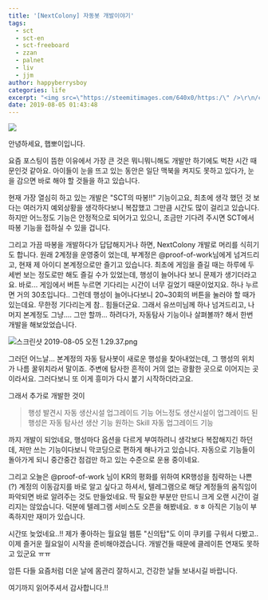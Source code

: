 ```yaml
---
title: '[NextColony] 자동봇 개발이야기'
tags:
  - sct
  - sct-en
  - sct-freeboard
  - zzan
  - palnet
  - liv
  - jjm
author: happyberrysboy
categories: life
excerpt: "<img src=\"https://steemitimages.com/640x0/https:/\" />\r\n/cdn.steemitimages.com/DQmU8hwnAWm29BmczzrLHGfxPhDsUyr8VQwF8UiFdRrFgjY/％EC％83％88％20％ED％8C％8C％EC％9D％BC％202019-02-27％2017.53.44_2.jpg)  안녕하세요, 햅뽀이입니다.  요즘 포스팅이 뜸한 이유에서 가장 큰 것은 뭐니뭐니해도 개발만 하기에도 벅찬 시간 때문인것....."
date: 2019-08-05 01:43:48
---
```


![](https://steemitimages.com/640x0/https://cdn.steemitimages.com/DQmU8hwnAWm29BmczzrLHGfxPhDsUyr8VQwF8UiFdRrFgjY/％EC％83％88％20％ED％8C％8C％EC％9D％BC％202019-02-27％2017.53.44_2.jpg)

안녕하세요, 햅뽀이입니다.

요즘 포스팅이 뜸한 이유에서 가장 큰 것은 뭐니뭐니해도 개발만 하기에도 벅찬 시간 때문인것 같아요. 아이들이 눈을 뜨고 있는 동안은 일단 맥북을 켜지도 못하고 있다가, 눈을 감으면 바로 해야 할 것들을 하고 있습니다. 

현재 가장 열심히 하고 있는 개발은 "SCT의 따봉!!" 기능이고요, 최초에 생각 했던 것 보다는 여러가지 예외상황을 생각하다보니 복잡했고 그만큼 시간도 많이 걸리고 있습니다. 하지만 어느정도 기능은 안정적으로 되어가고 있으니, 조금만 기다려 주시면 SCT에서 따봉 기능을 접하실 수 있을 겁니다. 

그리고 가끔 따봉을 개발하다가 답답해지거나 하면, NextColony 개발로 머리를 식히기도 합니다. 원래 2계정을 운영중이 었는데, 부계정은 @proof-of-work님에게 넘겨드리고,  현재 제 아이디 본계정으로만 즐기고 있습니다. 최초에 게임을 즐길 때는 하루에 두세번 보는 정도로만 해도 즐길 수가 있었는데, 행성이 늘어나다 보니 문제가 생기더라고요. 바로... 게임에서 버튼 누르면 기다리는 시간이 너무 길었기 때문이었지요. 하나 누르면 거의 30초입니다.. 그런데 행성이 늘어나다보니 20~30회의 버튼을 눌러야 할 때가 있는데요. 무한정 기다리는게 참.. 힘들더군요. 그래서 유쓰미님께 하나 넘겨드리고, 나머지 본계정도 그냥.... 그만 할까... 하려다가, 자동탐사 기능이나 살펴볼까? 해서 한번 개발을 해보았었습니다. 

![스크린샷 2019-08-05 오전 1.29.37.png](https://cdn.steemitimages.com/DQmVGnVzyWer2HZVHFJmq6Gz5gaaNKupDSrnEM7o9HFAPmZ/％E1％84％89％E1％85％B3％E1％84％8F％E1％85％B3％E1％84％85％E1％85％B5％E1％86％AB％E1％84％89％E1％85％A3％E1％86％BA％202019-08-05％20％E1％84％8B％E1％85％A9％E1％84％8C％E1％85％A5％E1％86％AB％201.29.37.png)

그러던 어느날... 본계정의 자동 탐사봇이 새로운 행성을 찾아내었는데, 그 행성의 위치가 나름 꿀위치라서 말이죠. 주변에 탐사한 흔적이 거의 없는 광활한 곳으로 이어지는 곳이라서요. 그러다보니 또 이게 흥미가 다시 붙기 시작하더라고요. 

그래서 추가로 개발한 것이
> 행성 발견시 자동 생산시설 업그레이드 기능
어느정도 생산시설이 업그레이드 된 행성은 자동 탐사선 생산 기능
원하는 Skill 자동 업그레이드 기능

까지 개발이 되었네요, 행성마다 옵션을 다르게 부여하려니 생각보다 복잡해지긴 하던데, 저만 쓰는 기능이다보니 막코딩으로 편하게 해나가고 있습니다. 자동으로 기능들이 돌아가게 되니 중간중간 점검만 하고 있는 수준으로 운용 중이네요.

그리고 오늘은 @proof-of-work 님이 KR의 평화를 위하여 KR행성을 침략하는 나쁜(?) 계정의 이동감지를 바로 알고 싶다고 하셔서, 텔레그램으로 해당 계정들의 움직임이 파악되면 바로 알려주는 것도 만들었네요. 딱 필요한 부분만 만드니 크게 오랜 시간이 걸리지는 않았습니다. 덕분에 텔레그램 서비스도 오픈을 해봤네요. ㅎㅎ 아직은 기능이 부족하지만 재미가 있습니다.

시간또 늦었네요..!! 제가 좋아하는 월요일 웹툰 "신의탑"도 이미 쿠키를 구워서 다봤고.. 이제 즐거운 월요일이 시작을 준비해야겠습니다. 개발건들 때문에 클레이튼 연재도 못하고 있군요 ㅠㅠ

암튼 다들 요즘처럼 더운 날에 몸관리 잘하시고, 건강한 날들 보내시길 바랍니다.

여기까지 읽어주셔서 감사합니다.!!